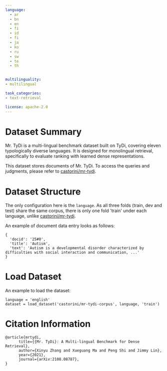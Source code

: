 ```yaml
---
language: 
  - ar
  - bn
  - en
  - fi
  - id
  - fi
  - ja
  - ko
  - ru
  - sw
  - te
  - th

    
multilinguality:
- multilingual    

task_categories:
- text-retrieval

license: apache-2.0
---
```


# Dataset Summary
Mr. TyDi is a multi-lingual benchmark dataset built on TyDi, covering eleven typologically diverse languages. It is designed for monolingual retrieval, specifically to evaluate ranking with learned dense representations.

This dataset stores documents of Mr. TyDi. To access the queries and judgments, please refer to [castorini/mr-tydi](https://huggingface.co/datasets/castorini/mr-tydi).

# Dataset Structure
The only configuration here is the `language`. As all three folds (train, dev and test) share the same corpus, there is only one fold 'train' under each language, unlike [castorini/mr-tydi](https://huggingface.co/datasets/castorini/mr-tydi).

An example of document data entry looks as follows:
```
{
  'docid': '25#0', 
  'title': 'Autism', 
  'text': 'Autism is a developmental disorder characterized by difficulties with social interaction and communication, ...'
}
```

# Load Dataset
An example to load the dataset:
```
language = 'english'
dataset = load_dataset('castorini/mr-tydi-corpus', language, 'train')
```

# Citation Information
```
@article{mrtydi,
      title={{Mr. TyDi}: A Multi-lingual Benchmark for Dense Retrieval}, 
      author={Xinyu Zhang and Xueguang Ma and Peng Shi and Jimmy Lin},
      year={2021},
      journal={arXiv:2108.08787},
}
```